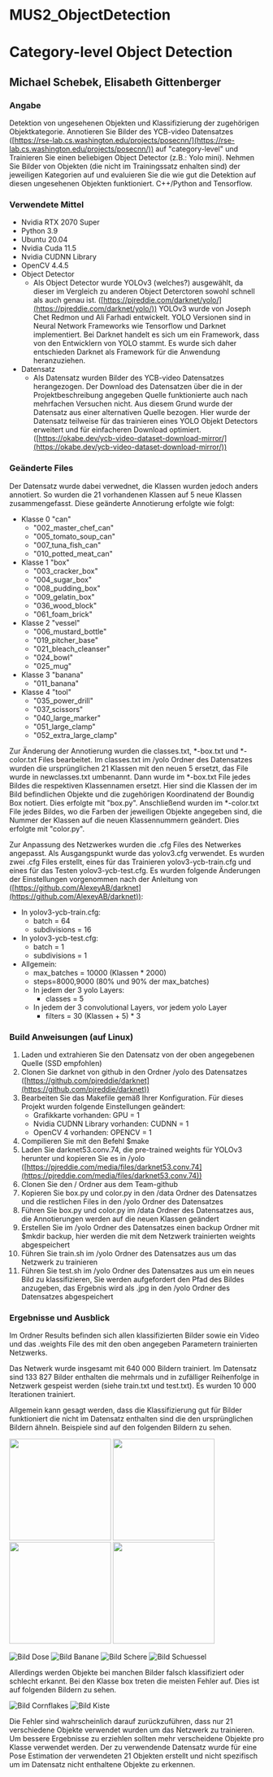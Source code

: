 # MUS2_ObjectDetection
# Category-level Object Detection
## Michael Schebek, Elisabeth Gittenberger

### Angabe
Detektion von ungesehenen Objekten und Klassifizierung der zugehörigen Objektkategorie. Annotieren
Sie Bilder des YCB-video Datensatzes ([https://rse-lab.cs.washington.edu/projects/posecnn/](https://rse-lab.cs.washington.edu/projects/posecnn/)) auf
"category-level" und Trainieren Sie einen beliebigen Object Detector (z.B.: Yolo mini). Nehmen Sie
Bilder von Objekten (die nicht im Trainingssatz enhalten sind) der jeweiligen Kategorien auf und
evaluieren Sie die wie gut die Detektion auf diesen ungesehenen Objekten funktioniert. C++/Python and
Tensorflow.

### Verwendete Mittel

- Nvidia RTX 2070 Super
- Python 3.9
- Ubuntu 20.04
- Nvidia Cuda 11.5
- Nvidia CUDNN Library
- OpenCV 4.4.5
- Object Detector
	- Als Object Detector wurde YOLOv3 (welches?) ausgewählt, da dieser im Vergleich zu anderen Object Deterctoren sowohl 
schnell als auch genau ist. ([https://pjreddie.com/darknet/yolo/](https://pjreddie.com/darknet/yolo/)) YOLOv3 wurde von Joseph Chet Redmon und Ali Farhadi entwickelt. YOLO Versionen sind in Neural Network Frameworks 
wie Tensorflow und Darknet implementiert. Bei Darknet handelt es sich um ein Framework, dass von den Entwicklern
von YOLO stammt. Es wurde sich daher entschieden Darknet als Framework für die Anwendung heranzuziehen.
- Datensatz
	- Als Datensatz wurden Bilder des YCB-video Datensatzes herangezogen. Der Download des Datensatzen über die in der 
Projektbeschreibung angegeben Quelle funktionierte auch nach mehrfachen Versuchen nicht. Aus diesem Grund wurde der 
Datensatz aus einer alternativen Quelle bezogen. Hier wurde der Datensatz teilweise für das trainieren eines YOLO Objekt
Detectors erweitert und für einfacheren Download optimiert. ([https://okabe.dev/ycb-video-dataset-download-mirror/](https://okabe.dev/ycb-video-dataset-download-mirror/))

### Geänderte Files
Der Datensatz wurde dabei verwednet, die Klassen wurden jedoch anders annotiert. So wurden die 21 vorhandenen Klassen auf 5 neue Klassen zusammengefasst.
Diese geänderte Annotierung erfolgte wie folgt:

- Klasse 0 "can"
	- "002_master_chef_can"
	- "005_tomato_soup_can"
	- "007_tuna_fish_can"
	- "010_potted_meat_can"
- Klasse 1 "box"
	- "003_cracker_box"
	- "004_sugar_box"
	- "008_pudding_box"
	- "009_gelatin_box"
	- "036_wood_block"
	- "061_foam_brick"
- Klasse 2 "vessel"
	- "006_mustard_bottle"
	- "019_pitcher_base"
	- "021_bleach_cleanser"
	- "024_bowl"
	- "025_mug"
- Klasse 3 "banana"
	- "011_banana"
- Klasse 4 "tool"
	- "035_power_drill"
	- "037_scissors"
	- "040_large_marker"
	- "051_large_clamp"
	- "052_extra_large_clamp"

Zur Änderung der Annotierung wurden die classes.txt, \*-box.txt und \*-color.txt Files bearbeitet. Im classes.txt im /yolo
Ordner des Datensatzes wurden die ursprünglichen 21 Klassen mit den neuen 5 ersetzt, das File wurde in newclasses.txt umbenannt. 
Dann wurde im *-box.txt File jedes Bildes die respektiven Klassennamen ersetzt. Hier sind die Klassen der im Bild befindlichen Objekte 
und die zugehörigen Koordinatend der Boundig Box notiert. Dies erfolgte mit "box.py". Anschließend wurden im \*-color.txt File
jedes Bildes, wo die Farben der jeweiligen Objekte angegeben sind, die Nummer der Klassen auf die neuen Klassennummern geändert. 
Dies erfolgte mit "color.py".

Zur Anpassung des Netzwerkes wurden die .cfg Files des Netwerkes angepasst. Als Ausgangspunkt wurde das yolov3.cfg
verwendet. Es wurden zwei .cfg Files erstellt, eines für das Trainieren yolov3-ycb-train.cfg und eines für das Testen yolov3-ycb-test.cfg.
Es wurden folgende Änderungen der Einstellungen vorgenommen nach der Anleitung von ([https://github.com/AlexeyAB/darknet](https://github.com/AlexeyAB/darknet)):
 
- In yolov3-ycb-train.cfg: 
	- batch = 64
	- subdivisions = 16
- In yolov3-ycb-test.cfg:
	- batch = 1
	- subdivisions = 1
- Allgemein:
	- max_batches = 10000 (Klassen * 2000)
	- steps=8000,9000 (80% und 90% der max_batches)
	- In jedem der 3 yolo Layers:
		- classes = 5
	- In jedem der 3 convolutional Layers, vor jedem yolo Layer
		- filters = 30 (Klassen + 5) * 3

### Build Anweisungen (auf Linux)

1. Laden und extrahieren Sie den Datensatz von der oben angegebenen Quelle (SSD empfohlen)
2. Clonen Sie darknet von github in den Ordner /yolo des Datensatzes ([https://github.com/pjreddie/darknet](https://github.com/pjreddie/darknet))
3. Bearbeiten Sie das Makefile gemäß Ihrer Konfiguration. Für dieses Projekt wurden folgende Einstellungen geändert:
	- Grafikkarte vorhanden: GPU = 1
	- Nvidia CUDNN Library vorhanden: CUDNN = 1
	- OpenCV 4 vorhanden: OPENCV = 1
4. Compilieren Sie mit den Befehl $make
5. Laden Sie darknet53.conv.74, die pre-trained weights für YOLOv3 herunter und kopieren Sie es in /yolo ([https://pjreddie.com/media/files/darknet53.conv.74](https://pjreddie.com/media/files/darknet53.conv.74))
6. Clonen Sie den / Ordner aus dem Team-github
7. Kopieren Sie box.py und color.py in den /data Ordner des Datensatzes und die restlichen Files in den /yolo
Ordner des Datensatzes
8. Führen Sie box.py und color.py im /data Ordner des Datensatzes aus, die Annotierungen werden auf die neuen Klassen geändert
9. Erstellen Sie im /yolo Ordner des Datensatzes einen backup Ordner mit $mkdir backup, hier werden die mit dem 
Netzwerk trainierten weights abgespeichert
10. Führen Sie train.sh im /yolo Ordner des Datensatzes aus um das Netzwerk zu trainieren
11. Führen Sie test.sh im /yolo Ordner des Datensatzes aus um ein neues Bild zu klassifizieren, Sie werden aufgefordert
den Pfad des Bildes anzugeben, das Ergebnis wird als .jpg in den /yolo Ordner des Datensatzes abgespeichert

### Ergebnisse und Ausblick
Im Ordner Results befinden sich allen klassifizierten Bilder sowie ein Video und das 
.weights File des mit den oben angegeben Parametern trainierten Netzwerks.

Das Netwerk wurde insgesamt mit 640 000 Bildern trainiert. Im Datensatz sind 133 827 Bilder 
enthalten die mehrmals und in zufälliger Reihenfolge in Netzwerk gespeist werden (siehe train.txt und test.txt).
Es wurden 10 000 Iterationen trainiert.

Allgemein kann gesagt werden, dass die Klassifizierung gut für Bilder funktioniert die nicht im
Datensatz enthalten sind die den ursprünglichen Bildern ähneln. Beispiele sind auf den folgenden Bildern zu sehen.

<img src="results/predictions_bundesheer1.jpg" width="200" height="200">
<img src="results/predictions_Banane1.jpg" width="200" height="200">
<img src="results/predictions_Schere2.jpg" width="200" height="200">
<img src="results/predictions_schuessel.jpg" width="200" height="200">

![Bild Dose](results/predictions_bundesheer1.jpg)
![Bild Banane](results/predictions_Banane1.jpg) ![Bild Schere](results/predictions_Schere2.jpg) ![Bild Schuessel](results/predictions_schuessel.jpg)

Allerdings werden Objekte bei manchen Bilder falsch klassifiziert oder 
schlecht erkannt. Bei den Klasse box treten die meisten Fehler auf. Dies ist auf folgenden Bildern zu sehen.

![Bild Cornflakes](results/predictions_Cornflakes2.jpg)
![Bild Kiste](results/predictions_kiste1.jpg)

Die Fehler sind wahrscheinlich 
darauf zurückzuführen, dass nur 21 verschiedene Objekte verwendet wurden um das Netzwerk zu trainieren.
Um bessere Ergebnisse zu erziehlen sollten mehr verscheidene Objekte pro Klasse verwendet werden.
Der zu verwendende Datensatz wurde für eine Pose Estimation der verwendeten 21 Objekten erstellt und nicht 
spezifisch um im Datensatz nicht enthaltene Objekte zu erkennen.
